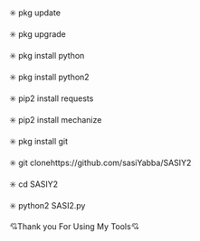 ✳️ pkg update

✳️ pkg upgrade

✳️ pkg install python

✳️ pkg install python2

✳️ pip2 install requests

✳️ pip2 install mechanize

✳️ pkg install git

✳️ git clonehttps://github.com/sasiYabba/SASIY2

✳️ cd SASIY2

✳️ python2 SASI2.py

      
💘Thank you For Using My Tools💘
